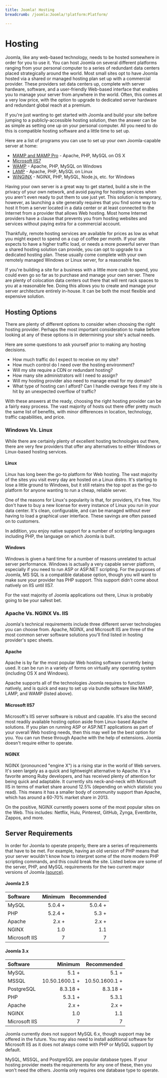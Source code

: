 ```yaml
---
title: Joomla! Hosting
breadcrumb: /joomla:Joomla/!platform:Platform/

---
```


Hosting
======
Joomla, like any web-based technology, needs to be hosted somewhere in order for you to use it. You can host Joomla on several different platforms ranging from your personal computer to a series of redundant data centers placed strategically around the world. Most small sites opt to have Joomla hosted via a shared or managed hosting plan set up with a commercial provider. These providers set data centers up, complete with server hardware, software, and a user-friendly Web-based interface that enables you to manage your server from anywhere in the world. Often, this comes at a very low price, with the option to upgrade to dedicated server hardware and redundant global reach at a premium.

If you're just wanting to get started with Joomla and build your site before jumping to a publicly-accessible hosting solution, then the answer can be as simple as setting one up on your personal computer. All you need to do this is compatible hosting software and a little time to set up. 

Here are a list of programs you can use to set up your own Joomla-capable server at home:
* [MAMP and MAMP Pro](http://www.mamp.info/en/index.html) - Apache, PHP, MySQL on OS X
* [Microsoft IIS7](http://www.iis.net/)
* [WAMP](http://www.wampserver.com/en/) - Apache, PHP, MySQL on Windows
* [LAMP](http://en.wikipedia.org/wiki/LAMP_%28software_bundle%29) - Apache, PHP, MySQL on Linux
* [WiNGINX](http://wiNGINX.com/) - NGINX, PHP, MySQL, Node.js, etc. for Windows

Having your own server is a great way to get started, build a site in the privacy of your own network, and avoid paying for hosting services when you aren't even ready to put them to use just yet. This solution is temporary, however, as launching a site generally requires that you find some way to host it from a server located in a data center or at least connected to the Internet from a provider that allows Web hosting. Most home Internet providers have a clause that prevents you from hosting websites and services without paying extra for a commercial account.

Thankfully, remote hosting services are available for prices as low as what you might expect to spend on a cup of coffee per month. If your site expects to have a higher traffic load, or needs a more powerful server than a shared hosting solution can provide, you can opt to upgrade to a dedicated hosting plan. These usually come complete with your own remotely managed Windows or Linux server, for a reasonable fee.

If you're building a site for a business with a little more cash to spend, you could even go so far as to purchase and manage your own server. There are plenty of colocation data centers out there that will rent rack spaces to you at a reasonable fee. Doing this allows you to create and manage your server architecture entirely in-house. It can be both the most flexible and expensive solution.

Hosting Options
--------------
There are plenty of different options to consider when choosing the right hosting provider. Perhaps the most important consideration to make before looking at any of these options is in determining your site's actual needs.

Here are some questions to ask yourself prior to making any hosting decisions.
* How much traffic do I expect to receive on my site?
* How much control do I need over the hosting environment?
* Will my site require a CDN or redundant hosting?
* How many site administrators will I need to assign?
* Will my hosting provider also need to manage email for my domain?
* What type of hosting can I afford? Can I handle overage fees if my site is hit by an unexpected overflow of traffic?

With these answers at the ready, choosing the right hosting provider can be a fairly easy process. The vast majority of hosts out there offer pretty much the same list of benefits, with minor differences in location, technology, traffic capabilities, and price.

### Windows Vs. Linux
While there are certainly plenty of excellent hosting technologies out there, there are very few providers that offer any alternatives to either Windows or Linux-based hosting services.

#### Linux
Linux has long been the go-to platform for Web hosting. The vast majority of the sites you visit every day are hosted on a Linux distro. It's starting to lose a little ground to Windows, but it still retains the top spot as the go-to platform for anyone wanting to run a cheap, reliable server.

One of the reasons for Linux's popularity is that, for providers, it's free. You don't have to buy a new license for every instance of Linux you run in your data center. It's clean, configurable, and can be managed without ever having to load a graphical user interface. These savings are often passed on to customers.

In addition, you enjoy native support for a number of scripting languages including PHP, the language on which Joomla is built.

#### Windows
Windows is given a hard time for a number of reasons unrelated to actual server performance. Windows is actually a very capable server platform, especially if you need to run ASP or ASP.NET scripting. For the purposes of Joomla, MS SQL is a compatible database option, though you will want to make sure your provider has PHP support. This support didn't come about natively on IIS until IIS7.

For the vast majority of Joomla applications out there, Linux is probably going to be your safest bet.

### Apache Vs. NGINX Vs. IIS
Joomla's technical requirements include three different server technologies you can choose from. Apache, NGINX, and Microsoft IIS are three of the most common server software solutions you'll find listed in hosting provider's spec sheets.

#### Apache
Apache is by far the most popular Web hosting software currently being used. It can be run in a variety of forms on virtually any operating system (including OS X and Windows).

Apache supports all of the technologies Joomla requires to function natively, and is quick and easy to set up via bundle software like MAMP, LAMP, and WAMP (listed above).

#### Microsoft IIS7
Microsoft's IIS server software is robust and capable. It's also the second most readily available hosting option aside from Linux-based Apache solutions. If you plan on running ASP or ASP.NET applications as part of your overall Web hosting needs, then this may well be the best option for you. You can run these through Apache with the help of extensions. Joomla doesn't require either to operate.

#### NGINX
NGINX (pronounced "engine X") is a rising star in the world of Web servers. It's seen largely as a quick and lightweight alternative to Apache. It's a favorite among Ruby developers, and has received plenty of attention for being quick and adaptable. It currently sits neck-and-neck with Microsoft IIS in terms of market share around 12.5% (depending on which statistic you read). This means it has a smaller body of community support than Apache, which has around a 60-70% market share in 2013.

On the positive, NGINX currently powers some of the most popular sites on the Web. This includes: Netflix, Hulu, Pinterest, GitHub, Zynga,   Eventbrite, Zappos, and more.


Server Requirements
--------------
In order for Joomla to operate properly, there are a series of requirements that have to be met. For example, having an old version of PHP means that your server wouldn't know how to interpret some of the more modern PHP scripting commands, and this could break the site. Listed below are some of the server, PHP, and MySQL requirements for the two current major versions of Joomla [(source)](http://www.joomla.org/technical-requirements.html).

#### Joomla 2.5
| Software      | Minimum       | Recommended |
| :------------ |--------------:| ---------:  |
| MySQL         | 5.0.4 +       | 5.0.4 +     |
| PHP           | 5.2.4 +       | 5.3 +       |
| Apache        | 2.x +         | 2.x +       |
| NGINX         | 1.0           | 1.1         |
| Microsoft IIS | 7             | 7           |

#### Joomla 3.x
| Software      | Minimum       |  Recommended  |
| :------------ |--------------:| ------------: |
| MySQL         | 5.1 +         | 5.1 +         |
| MSSQL         | 10.50.1600.1 +| 10.50.1600.1 +|
| PostgreSQL    | 8.3.18 +      | 8.3.18 +      |
| PHP           | 5.3.1 +       | 5.3.1         |
| Apache        | 2.x +         | 2.x +         |
| NGINX         | 1.0           | 1.1           |
| Microsoft IIS | 7             | 7             |

Joomla currently does not support MySQL 6.x, though support may be offered in the future. You may also need to install additional software for Microsoft IIS as it does not always come with PHP or MySQL support by default.

MySQL, MSSQL, and PostgreSQL are popular database types. If your hosting provider meets the requirements for any one of these, then you won't need the others. Joomla only requires one database type to operate.
